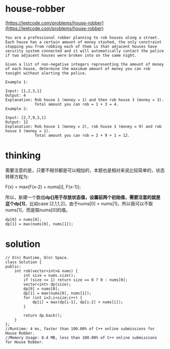 # house-robber

[https://leetcode.com/problems/house-robber](https://leetcode.com/problems/house-robber)

```
You are a professional robber planning to rob houses along a street. Each house has a certain amount of money stashed, the only constraint stopping you from robbing each of them is that adjacent houses have security system connected and it will automatically contact the police if two adjacent houses were broken into on the same night.

Given a list of non-negative integers representing the amount of money of each house, determine the maximum amount of money you can rob tonight without alerting the police.

Example 1:

Input: [1,2,3,1]
Output: 4
Explanation: Rob house 1 (money = 1) and then rob house 3 (money = 3).
             Total amount you can rob = 1 + 3 = 4.
Example 2:

Input: [2,7,9,3,1]
Output: 12
Explanation: Rob house 1 (money = 2), rob house 3 (money = 9) and rob house 5 (money = 1).
             Total amount you can rob = 2 + 9 + 1 = 12.
```

# thinking

需要注意的是，只要不相邻都是可以相加的，本题也是相对来说比较简单的，状态转移方程为:

F(x) = max(F(x-2) + nums[i], F(x-1));

所以，新建一个数组**dp[]**用于存放状态值，设置前两个初始值，需要注意的就是这个**dp[1]**，比如case [2,1,1,2]，由于nums[0] > nums[1]，所以我可以不取nums[1]，而是取nums[0]的值。

```
dp[0] = nums[0];
dp[1] = max(nums[0], nums[1]);
```

# solution

```
// O(n) Runtime, O(n) Space.
class Solution {
public:
    int rob(vector<int>& nums) {
        int size = nums.size();
        if (size <= 1) return size == 0 ? 0 : nums[0];
        vector<int> dp(size);
        dp[0] = nums[0];
        dp[1] = max(nums[0], nums[1]);
        for (int i=2;i<size;i++) {
            dp[i] = max(dp[i-1], dp[i-2] + nums[i]);
        }

        return dp.back();
    }
};
//Runtime: 4 ms, faster than 100.00% of C++ online submissions for House Robber.
//Memory Usage: 8.4 MB, less than 100.00% of C++ online submissions for House Robber.
```
